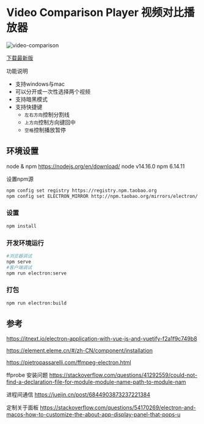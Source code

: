 # Video Comparison Player 视频对比播放器
![video-comparison](https://user-images.githubusercontent.com/36283/121299328-d3d82f00-c927-11eb-9ff8-7009ee6f566e.gif)

[下载最新版](https://github.com/bergkamp/video-comparison-player/releases/tag/v0.2.1)

功能说明
* 支持windows与mac
* 可以分开或一次性选择两个视频
* 支持暗黑模式
* 支持快捷键
  * `左右方向`控制分割线
  * `上方向`控制方向键回中
  * `空格`控制播放暂停

## 环境设置
node & npm https://nodejs.org/en/download/
node v14.16.0
npm 6.14.11

设置npm源
```bash
npm config set registry https://registry.npm.taobao.org
npm config set ELECTRON_MIRROR http://npm.taobao.org/mirrors/electron/
```
### 设置
```bash
npm install
```
### 开发环境运行
```bash
#浏览器调试
npm serve
#客户端调试
npm run electron:serve
```
### 打包
```bash
npm run electron:build
```


## 参考
https://itnext.io/electron-application-with-vue-js-and-vuetify-f2a1f9c749b8 

https://element.eleme.cn/#/zh-CN/component/installation

https://pietropassarelli.com/ffmpeg-electron.html

ffprobe 安装问题  https://stackoverflow.com/questions/41292559/could-not-find-a-declaration-file-for-module-module-name-path-to-module-nam

进程间通信 https://juejin.cn/post/6844903873237221384 

定制关于面板 https://stackoverflow.com/questions/54170269/electron-and-macos-how-to-customize-the-about-app-display-panel-that-pops-u